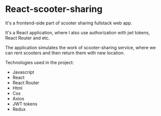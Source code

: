 # React-scooter-sharing
It's a frontend-side part of scooter sharing fullstack web app.

It's a React application, where I also use authorization with jwt tokens, React Router and etc.

The application simulates the work of scooter-sharing service, where we can rent scooters and then return them with new location.

Technologies used in the project:

* Javascript
* React
* React Router
* Html
* Css
* Axios
* JWT tokens
* Redux
